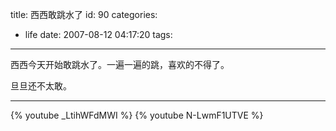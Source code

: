 title: 西西敢跳水了
id: 90
categories:
  - life
date: 2007-08-12 04:17:20
tags:
---

西西今天开始敢跳水了。一遍一遍的跳，喜欢的不得了。

旦旦还不太敢。
* * *

{% youtube _LtihWFdMWI %}
{% youtube N-LwmF1UTVE %}

